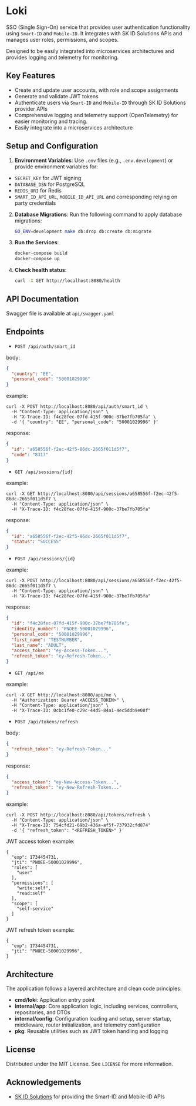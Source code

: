 # Loki

SSO (Single Sign-On) service that provides user authentication functionality using `Smart-ID` and `Mobile-ID`.
It integrates with SK ID Solutions APIs and manages user roles, permissions, and scopes.

Designed to be easily integrated into microservices architectures and provides logging and telemetry for monitoring.

## Key Features

- Create and update user accounts, with role and scope assignments
- Generate and validate JWT tokens
- Authenticate users via `Smart-ID` and `Mobile-ID` through SK ID Solutions provider APIs
- Comprehensive logging and telemetry support (OpenTelemetry) for easier monitoring and tracing.
- Easily integrate into a microservices architecture

## Setup and Configuration

1. **Environment Variables**: Use `.env` files (e.g., `.env.development`) or provide environment variables for:
  - `SECRET_KEY` for JWT signing
  - `DATABASE_DSN` for PostgreSQL
  - `REDIS_URI` for Redis
  - `SMART_ID_API_URL`, `MOBILE_ID_API_URL` and corresponding relying on party credentials

2. **Database Migrations**: Run the following command to apply database migrations:
   ```sh
   GO_ENV=development make db:drop db:create db:migrate
   ```

3. **Run the Services**:
   ```sh
   docker-compose build
   docker-compose up
   ```

4. **Check health status**:
   ```sh
   curl -X GET http://localhost:8080/health
   ```

## API Documentation

Swagger file is available at `api/swagger.yaml`

## Endpoints

* `POST /api/auth/smart_id`

body:
```json
{
  "country": "EE",
  "personal_code": "50001029996"
}
```

example:
```
curl -X POST http://localhost:8080/api/auth/smart_id \
  -H "Content-Type: application/json" \
  -H "X-Trace-ID: f4c28fec-07fd-415f-900c-37be7fb705fa" \
  -d '{ "country": "EE", "personal_code": "50001029996" }'
```

response:
```json
{
  "id": "a658556f-f2ec-42f5-86dc-2665f011d5f7",
  "code": "8317"
}
```

* `GET /api/sessions/{id}`

example:
```
curl -X GET http://localhost:8080/api/sessions/a658556f-f2ec-42f5-86dc-2665f011d5f7 \
  -H "Content-Type: application/json" \
  -H "X-Trace-ID: f4c28fec-07fd-415f-900c-37be7fb705fa"
```

response:
```json
{
  "id": "a658556f-f2ec-42f5-86dc-2665f011d5f7",
  "status": "SUCCESS"
}
```

* `POST /api/sessions/{id}`

example:
```
curl -X POST http://localhost:8080/api/sessions/a658556f-f2ec-42f5-86dc-2665f011d5f7 \
  -H "Content-Type: application/json" \
  -H "X-Trace-ID: f4c28fec-07fd-415f-900c-37be7fb705fa"
```

response:
```json
{
  "id": "f4c28fec-07fd-415f-900c-37be7fb705fe",
  "identity_number": "PNOEE-50001029996",
  "personal_code": "50001029996",
  "first_name": "TESTNUMBER",
  "last_name": "ADULT",
  "access_token": "ey-Access-Token...",
  "refresh_token": "ey-Refresh-Token..."
}
```

* `GET /api/me`

example:
```
curl -X GET http://localhost:8080/api/me \
  -H "Authorization: Bearer <ACCESS_TOKEN>" \
  -H "Content-Type: application/json" \
  -H "X-Trace-ID: 0cbc1fe0-c29c-44d5-84a1-4ec5ddb9e08f"
```

* `POST /api/tokens/refresh`

body:
```json
{
  "refresh_token": "ey-Refresh-Token..."
}
```

response:
```json
{
  "access_token": "ey-New-Access-Token...",
  "refresh_token": "ey-New-Refresh-Token..."
}
```

example:
```
curl -X POST http://localhost:8080/api/tokens/refresh \
  -H "Content-Type: application/json" \
  -H "X-Trace-ID: 754cfd21-69b2-436a-af5f-737932cfd874"
  -d '{ "refresh_token": "<REFRESH_TOKEN>" }'
```

JWT access token example:
```
{
  "exp": 1734454731,
  "jti": "PNOEE-50001029996",
  "roles": [
    "user"
  ],
  "permissions": [
    "write:self",
    "read:self"
  ],
  "scope": [
    "self-service"
  ]
}
```

JWT refresh token example:
```
{
  "exp": 1734454731,
  "jti": "PNOEE-50001029996",
}
```

## Architecture

The application follows a layered architecture and clean code principles:

- **cmd/loki**: Application entry point
- **internal/app**: Core application logic, including services, controllers, repositories, and DTOs
- **internal/config**: Configuration loading and setup, server startup, middleware, router initialization, and telemetry configuration
- **pkg**: Reusable utilities such as JWT token handling and logging

## License

Distributed under the MIT License. See `LICENSE` for more information.

## Acknowledgements

- [SK ID Solutions](https://www.skidsolutions.eu/) for providing the Smart-ID and Mobile-ID APIs
